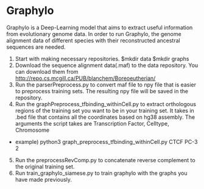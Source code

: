# Graphylo
Graphylo is a Deep-Learning model that aims to extract useful information from evolutionary genome data. In order to run Graphylo, the genome alignment data of different species with their reconstructed ancestral sequences are needed.

1. Start with making necessary repositories. $mkdir data   $mkdir graphs
2. Download the sequence alignment data(.maf) to the data repository. You can download them from http://repo.cs.mcgill.ca/PUB/blanchem/Boreoeutherian/
3. Run the parserPreprocess.py to convert maf file to npy file that is easier to preprocess training sets. The resulting npy file will be saved in the repository.
4. Run the graphPreprocess_tfbinding_withinCell.py to extract orthologous regions of the training set you want to be in your training set. It takes in .bed file that contains all the coordinates based on hg38 assembly. The arguments the script takes are Transcription Factor, Celltype, Chromosome
* example) python3 graph_preprocess_tfbinding_withinCell.py CTCF PC-3 2 
5. Run the preprocessRevComp.py to concatenate reverse complement to the original training set.
6. Run train_graphylo_siamese.py to train graphylo with the graphs you have made previously.
